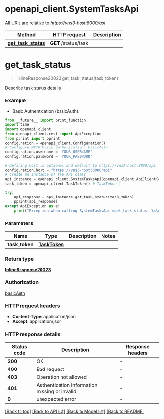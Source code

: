 # openapi_client.SystemTasksApi

All URIs are relative to *https://vns3-host:8000/api*

Method | HTTP request | Description
------------- | ------------- | -------------
[**get_task_status**](SystemTasksApi.md#get_task_status) | **GET** /status/task | 


# **get_task_status**
> InlineResponse20023 get_task_status(task_token)



Describe task status details

### Example

* Basic Authentication (basicAuth):
```python
from __future__ import print_function
import time
import openapi_client
from openapi_client.rest import ApiException
from pprint import pprint
configuration = openapi_client.Configuration()
# Configure HTTP basic authorization: basicAuth
configuration.username = 'YOUR_USERNAME'
configuration.password = 'YOUR_PASSWORD'

# Defining host is optional and default to https://vns3-host:8000/api
configuration.host = "https://vns3-host:8000/api"
# Create an instance of the API class
api_instance = openapi_client.SystemTasksApi(openapi_client.ApiClient(configuration))
task_token = openapi_client.TaskToken() # TaskToken | 

try:
    api_response = api_instance.get_task_status(task_token)
    pprint(api_response)
except ApiException as e:
    print("Exception when calling SystemTasksApi->get_task_status: %s\n" % e)
```

### Parameters

Name | Type | Description  | Notes
------------- | ------------- | ------------- | -------------
 **task_token** | [**TaskToken**](TaskToken.md)|  | 

### Return type

[**InlineResponse20023**](InlineResponse20023.md)

### Authorization

[basicAuth](../README.md#basicAuth)

### HTTP request headers

 - **Content-Type**: application/json
 - **Accept**: application/json

### HTTP response details
| Status code | Description | Response headers |
|-------------|-------------|------------------|
**200** | OK |  -  |
**400** | Bad request |  -  |
**403** | Operation not allowed |  -  |
**401** | Authentication information missing or invalid |  -  |
**0** | unexpected error |  -  |

[[Back to top]](#) [[Back to API list]](../README.md#documentation-for-api-endpoints) [[Back to Model list]](../README.md#documentation-for-models) [[Back to README]](../README.md)

